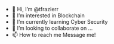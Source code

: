- 👋 Hi, I’m @tfrazierr
- 👀 I’m interested in Blockchain
- 🌱 I’m currently learning Cyber Security 
- 💞️ I’m looking to collaborate on ...
- 📫 How to reach me Message me! 

<!---
tfrazierr/tfrazierr is a ✨ special ✨ repository because its `README.md` (this file) appears on your GitHub profile.
You can click the Preview link to take a look at your changes.
--->
